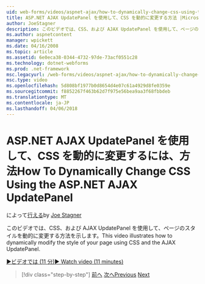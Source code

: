 ```yaml
---
uid: web-forms/videos/aspnet-ajax/how-to-dynamically-change-css-using-the-aspnet-ajax-updatepanel
title: ASP.NET AJAX UpdatePanel を使用して、CSS を動的に変更する方法 |Microsoft ドキュメント
author: JoeStagner
description: このビデオでは、CSS、および AJAX UpdatePanel を使用して、ページのスタイルを動的に変更する方法を示します。
ms.author: aspnetcontent
manager: wpickett
ms.date: 04/16/2008
ms.topic: article
ms.assetid: 6e0eca38-0344-4732-97de-73acf0551c28
ms.technology: dotnet-webforms
ms.prod: .net-framework
msc.legacyurl: /web-forms/videos/aspnet-ajax/how-to-dynamically-change-css-using-the-aspnet-ajax-updatepanel
msc.type: video
ms.openlocfilehash: 5d808bf1977b0d8654d4e07c61a4929d8fe0359e
ms.sourcegitcommit: f8852267f463b62d7f975e56bea9aa3f68fbbdeb
ms.translationtype: MT
ms.contentlocale: ja-JP
ms.lasthandoff: 04/06/2018
---
```

<a name="how-to-dynamically-change-css-using-the-aspnet-ajax-updatepanel"></a><span data-ttu-id="58a6c-103">ASP.NET AJAX UpdatePanel を使用して、CSS を動的に変更するには、方法</span><span class="sxs-lookup"><span data-stu-id="58a6c-103">How To Dynamically Change CSS Using the ASP.NET AJAX UpdatePanel</span></span>
====================
<span data-ttu-id="58a6c-104">によって[行える](https://github.com/JoeStagner)</span><span class="sxs-lookup"><span data-stu-id="58a6c-104">by [Joe Stagner](https://github.com/JoeStagner)</span></span>

<span data-ttu-id="58a6c-105">このビデオでは、CSS、および AJAX UpdatePanel を使用して、ページのスタイルを動的に変更する方法を示します。</span><span class="sxs-lookup"><span data-stu-id="58a6c-105">This video illustrates how to dynamically modify the style of your page using CSS and the AJAX UpdatePanel.</span></span>

[<span data-ttu-id="58a6c-106">&#9654;ビデオでは (11 分)</span><span class="sxs-lookup"><span data-stu-id="58a6c-106">&#9654; Watch video (11 minutes)</span></span>](https://channel9.msdn.com/Blogs/ASP-NET-Site-Videos/how-to-dynamically-change-css-using-the-aspnet-ajax-updatepanel)

> [!div class="step-by-step"]
> <span data-ttu-id="58a6c-107">[前へ](basic-aspnet-authentication-in-an-ajax-enabled-application.md)
> [次へ](how-to-dynamically-add-controls-to-a-web-page.md)</span><span class="sxs-lookup"><span data-stu-id="58a6c-107">[Previous](basic-aspnet-authentication-in-an-ajax-enabled-application.md)
[Next](how-to-dynamically-add-controls-to-a-web-page.md)</span></span>
